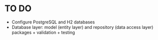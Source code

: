 # TO DO
- Configure PostgreSQL and H2 databases
- Database layer: model (entity layer) and repository (data access layer) packages + validation + testing
